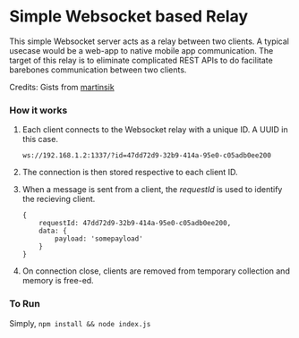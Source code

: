 # Simple Websocket based Relay

This simple Websocket server acts as a relay between two clients. A typical usecase would be
a web-app to native mobile app communication. The target of this relay is to eliminate complicated REST APIs to do
facilitate barebones communication between two clients.

Credits: Gists from [martinsik](https://gist.github.com/martinsik/2031681)

### How it works

1. Each client connects to the Websocket relay with a unique ID. A UUID in this case.
	
	`ws://192.168.1.2:1337/?id=47dd72d9-32b9-414a-95e0-c05adb0ee200`

2. The connection is then stored respective to each client ID. 

3. When a message is sent from a client, the *requestId* is used to identify the recieving client.
	```
	{
		requestId: 47dd72d9-32b9-414a-95e0-c05adb0ee200,
		data: {
			payload: 'somepayload'
		}
	}
	```

4. On connection close, clients are removed from temporary collection and memory is free-ed.

### To Run

Simply, `npm install && node index.js`


